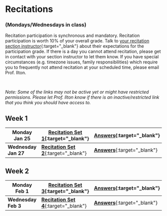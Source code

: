 # Recitations 
### (Mondays/Wednesdays in class)

Recitation participation is synchronous and mandatory. Recitation participation is worth 10% of your overall grade.  Talk to [your recitation section instructor](recitation-schedule){:target="_blank"} about their expectations for the participation grade. If there is a day you cannot attend recitation, please get in contact with your section instructor to let them know. If you have special circumstances (e.g. timezone issues, family responsibilities) which require you to frequently not attend recitation at your scheduled time, please email Prof. Ilton. 

<br>

*Note: Some of the links may not be active yet or might have restricted permissions. Please let Prof. Ilton know if there is an inactive/restricted link that you think you should have access to.*

## Week 1

Monday Jan 25       | [Recitation Set 1](){:target="_blank"} | [Answers](){:target="_blank"} | [Solutions](){:target="_blank"}
-------------|----------------------------------| --------------------------------| -------------------------|
**Wednesday Jan 27** | [**Recitation Set 2**](){:target="_blank"} | [**Answers**](){:target="_blank"} | [**Solutions**](){:target="_blank"}

## Week 2

Monday Feb 1      | [Recitation Set 3](){:target="_blank"} | [Answers](){:target="_blank"} | [Solutions](){:target="_blank"}
-------------|----------------------------------| --------------------------------| -------------------------|
**Wednesday Feb 3** | [**Recitation Set 4**](){:target="_blank"} | [**Answers**](){:target="_blank"} | [**Solutions**](){:target="_blank"}
